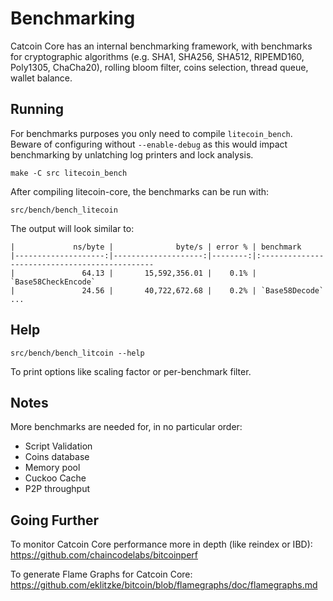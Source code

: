 Benchmarking
============

Catcoin Core has an internal benchmarking framework, with benchmarks
for cryptographic algorithms (e.g. SHA1, SHA256, SHA512, RIPEMD160, Poly1305, ChaCha20), rolling bloom filter, coins selection,
thread queue, wallet balance.

Running
---------------------

For benchmarks purposes you only need to compile `litecoin_bench`. Beware of configuring without `--enable-debug` as this would impact
benchmarking by unlatching log printers and lock analysis.

    make -C src litecoin_bench

After compiling litecoin-core, the benchmarks can be run with:

    src/bench/bench_litecoin

The output will look similar to:
```
|             ns/byte |              byte/s | error % | benchmark
|--------------------:|--------------------:|--------:|:----------------------------------------------
|               64.13 |       15,592,356.01 |    0.1% | `Base58CheckEncode`
|               24.56 |       40,722,672.68 |    0.2% | `Base58Decode`
...
```

Help
---------------------

    src/bench/bench_litcoin --help

To print options like scaling factor or per-benchmark filter.

Notes
---------------------
More benchmarks are needed for, in no particular order:
- Script Validation
- Coins database
- Memory pool
- Cuckoo Cache
- P2P throughput

Going Further
--------------------

To monitor Catcoin Core performance more in depth (like reindex or IBD): https://github.com/chaincodelabs/bitcoinperf

To generate Flame Graphs for Catcoin Core: https://github.com/eklitzke/bitcoin/blob/flamegraphs/doc/flamegraphs.md
